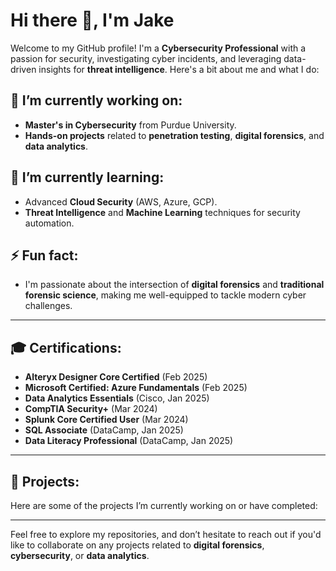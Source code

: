 # Hi there 👋, I'm Jake 

Welcome to my GitHub profile! I'm a **Cybersecurity Professional** with a passion for security, investigating cyber incidents, and leveraging data-driven insights for **threat intelligence**. Here's a bit about me and what I do:

## 🔭 I’m currently working on:
- **Master's in Cybersecurity** from Purdue University.
- **Hands-on projects** related to **penetration testing**, **digital forensics**, and **data analytics**.

## 🌱 I’m currently learning:
- Advanced **Cloud Security** (AWS, Azure, GCP).
- **Threat Intelligence** and **Machine Learning** techniques for security automation.

## ⚡ Fun fact:
- I'm passionate about the intersection of **digital forensics** and **traditional forensic science**, making me well-equipped to tackle modern cyber challenges.

---

## 🎓 Certifications:
- **Alteryx Designer Core Certified** (Feb 2025)
- **Microsoft Certified: Azure Fundamentals** (Feb 2025)
- **Data Analytics Essentials** (Cisco, Jan 2025)
- **CompTIA Security+** (Mar 2024)
- **Splunk Core Certified User** (Mar 2024)
- **SQL Associate** (DataCamp, Jan 2025)
- **Data Literacy Professional** (DataCamp, Jan 2025)

---

## 💼 Projects:
Here are some of the projects I’m currently working on or have completed:


---

Feel free to explore my repositories, and don’t hesitate to reach out if you'd like to collaborate on any projects related to **digital forensics**, **cybersecurity**, or **data analytics**.
